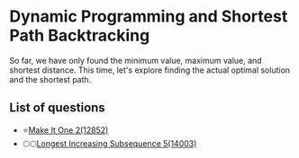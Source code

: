 Dynamic Programming and Shortest Path Backtracking
==========================
So far, we have only found the minimum value, maximum value, and shortest distance. 
This time, let's explore finding the actual optimal solution and the shortest path.

List of questions
--------------------

- ⭐[Make It One 2(12852)](https://github.com/yoru4890/coding_test/blob/main/baekjoon/dynamic_programming_and_shortest_path_backtracking/12852.md)
- 🌕🌕[Longest Increasing Subsequence 5(14003)](https://github.com/yoru4890/coding_test/tree/main/baekjoon/dynamic_programming_and_shortest_path_backtracking)
